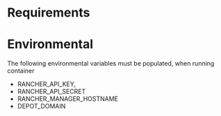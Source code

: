 # Requirements

# Environmental
The following environmental variables must be populated, when running container 

 - RANCHER_API_KEY,
 - RANCHER_API_SECRET
 - RANCHER_MANAGER_HOSTNAME
 - DEPOT_DOMAIN